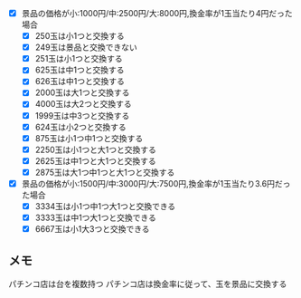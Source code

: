 - [x] 景品の価格が小:1000円/中:2500円/大:8000円,換金率が1玉当たり4円だった場合
    - [x] 250玉は小1つと交換する
    - [x] 249玉は景品と交換できない
    - [x] 251玉は小1つと交換する
    - [x] 625玉は中1つと交換する
    - [x] 626玉は中1つと交換する
    - [x] 2000玉は大1つと交換する
    - [x] 4000玉は大2つと交換する
    - [x] 1999玉は中3つと交換する
    - [x] 624玉は小2つと交換する
    - [x] 875玉は小1つ中1つと交換する
    - [x] 2250玉は小1つと大1つと交換する
    - [x] 2625玉は中1つと大1つと交換する
    - [x] 2875玉は大1つ中1つと大1つと交換する
- [x] 景品の価格が小:1500円/中:3000円/大:7500円,換金率が1玉当たり3.6円だった場合
    - [x] 3334玉は小1つ中1つ大1つと交換できる
    - [x] 3333玉は中1つ大1つと交換できる 
    - [x] 6667玉は小1大3つと交換できる

## メモ
パチンコ店は台を複数持つ
パチンコ店は換金率に従って、玉を景品に交換する
